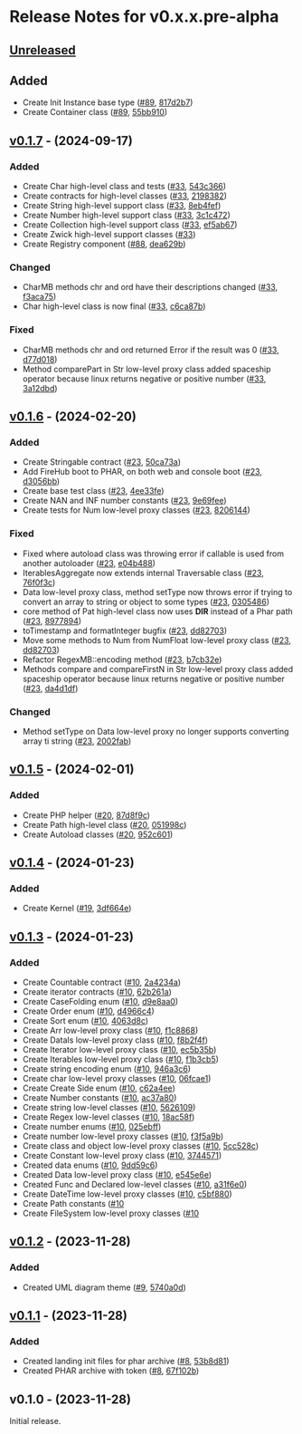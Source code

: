 # Release Notes for v0.x.x.pre-alpha

## [Unreleased](https://github.com/The-FireHub-Project/Core/compare/v0.1.7...develop-pre-alpha-m1)

## Added

- Create Init Instance base type ([#89](https://github.com/The-FireHub-Project/Core/issues/89), [817d2b7](https://github.com/The-FireHub-Project/Core/pull/7/commits/817d2b7))
- Create Container class ([#89](https://github.com/The-FireHub-Project/Core/issues/89), [55bb910](https://github.com/The-FireHub-Project/Core/pull/7/commits/55bb910))

## [v0.1.7](https://github.com/The-FireHub-Project/Core/compare/v0.1.6...v0.1.7) - (2024-09-17)

### Added
- Create Char high-level class and tests ([#33](https://github.com/The-FireHub-Project/Core/issues/33), [543c366](https://github.com/The-FireHub-Project/Core/pull/7/commits/543c366))
- Create contracts for high-level classes ([#33](https://github.com/The-FireHub-Project/Core/issues/33), [2198382](https://github.com/The-FireHub-Project/Core/pull/7/commits/2198382))
- Create String high-level support class ([#33](https://github.com/The-FireHub-Project/Core/issues/33), [8eb4fef](https://github.com/The-FireHub-Project/Core/pull/7/commits/8eb4fef))
- Create Number high-level support class ([#33](https://github.com/The-FireHub-Project/Core/issues/33), [3c1c472](https://github.com/The-FireHub-Project/Core/pull/7/commits/3c1c472))
- Create Collection high-level support class ([#33](https://github.com/The-FireHub-Project/Core/issues/33), [ef5ab67](https://github.com/The-FireHub-Project/Core/pull/7/commits/ef5ab67))
- Create Zwick high-level support classes ([#33](https://github.com/The-FireHub-Project/Core/issues/33))
- Create Registry component ([#88](https://github.com/The-FireHub-Project/Core/issues/88), [dea629b](https://github.com/The-FireHub-Project/Core/pull/7/commits/dea629b))

### Changed
- CharMB methods chr and ord have their descriptions changed ([#33](https://github.com/The-FireHub-Project/Core/issues/33), [f3aca75](https://github.com/The-FireHub-Project/Core/pull/7/commits/f3aca75))
- Char high-level class is now final ([#33](https://github.com/The-FireHub-Project/Core/issues/33), [c6ca87b](https://github.com/The-FireHub-Project/Core/pull/7/commits/c6ca87b))

### Fixed
- CharMB methods chr and ord returned Error if the result was 0 ([#33](https://github.com/The-FireHub-Project/Core/issues/33), [d77d018](https://github.com/The-FireHub-Project/Core/pull/7/commits/d77d018))
- Method comparePart in Str low-level proxy class added spaceship operator because linux returns negative or positive number ([#33](https://github.com/The-FireHub-Project/Core/issues/33), [3a12dbd](https://github.com/The-FireHub-Project/Core/pull/7/commits/3a12dbd))

## [v0.1.6](https://github.com/The-FireHub-Project/Core/compare/v0.1.5...v0.1.5) - (2024-02-20)

### Added
- Create Stringable contract ([#23](https://github.com/The-FireHub-Project/Core/issues/23), [50ca73a](https://github.com/The-FireHub-Project/Core/pull/7/commits/50ca73a))
- Add FireHub boot to PHAR, on both web and console boot ([#23](https://github.com/The-FireHub-Project/Core/issues/23), [d3056bb](https://github.com/The-FireHub-Project/Core/pull/7/commits/d3056bb))
- Create base test class ([#23](https://github.com/The-FireHub-Project/Core/issues/23), [4ee33fe](https://github.com/The-FireHub-Project/Core/pull/7/commits/4ee33fe))
- Create NAN and INF number constants ([#23](https://github.com/The-FireHub-Project/Core/issues/23), [9e69fee](https://github.com/The-FireHub-Project/Core/pull/7/commits/9e69fee))
- Create tests for Num low-level proxy classes ([#23](https://github.com/The-FireHub-Project/Core/issues/23), [8206144](https://github.com/The-FireHub-Project/Core/pull/7/commits/8206144))

### Fixed
- Fixed where autoload class was throwing error if callable is used from another autoloader ([#23](https://github.com/The-FireHub-Project/Core/issues/23), [e04b488](https://github.com/The-FireHub-Project/Core/pull/7/commits/e04b488))
- IterablesAggregate now extends internal Traversable class ([#23](https://github.com/The-FireHub-Project/Core/issues/23), [76f0f3c](https://github.com/The-FireHub-Project/Core/pull/7/commits/76f0f3c))
- Data low-level proxy class, method setType now throws error if trying to convert an array to string or object to some types ([#23](https://github.com/The-FireHub-Project/Core/issues/23), [0305486](https://github.com/The-FireHub-Project/Core/pull/7/commits/0305486))
- core method of Pat high-level class now uses __DIR__ instead of a Phar path ([#23](https://github.com/The-FireHub-Project/Core/issues/23), [8977894](https://github.com/The-FireHub-Project/Core/pull/7/commits/8977894))
- toTimestamp and formatInteger bugfix ([#23](https://github.com/The-FireHub-Project/Core/issues/23), [dd82703](https://github.com/The-FireHub-Project/Core/pull/7/commits/dd82703))
- Move some methods to Num from NumFloat low-level proxy class ([#23](https://github.com/The-FireHub-Project/Core/issues/23), [dd82703](https://github.com/The-FireHub-Project/Core/pull/7/commits/dd82703))
- Refactor RegexMB::encoding method ([#23](https://github.com/The-FireHub-Project/Core/issues/23), [b7cb32e](https://github.com/The-FireHub-Project/Core/pull/7/commits/b7cb32e))
- Methods compare and compareFirstN in Str low-level proxy class added spaceship operator because linux returns negative or positive number ([#23](https://github.com/The-FireHub-Project/Core/issues/23), [da4d1df](https://github.com/The-FireHub-Project/Core/pull/7/commits/da4d1df))

### Changed
- Method setType on Data low-level proxy no longer supports converting array ti string ([#23](https://github.com/The-FireHub-Project/Core/issues/23), [2002fab](https://github.com/The-FireHub-Project/Core/pull/7/commits/2002fab))

## [v0.1.5](https://github.com/The-FireHub-Project/Core/compare/v0.1.4...v0.1.5) - (2024-02-01)

### Added
- Create PHP helper ([#20](https://github.com/The-FireHub-Project/Core/issues/20), [87d8f9c](https://github.com/The-FireHub-Project/Core/pull/7/commits/87d8f9c))
- Create Path high-level class ([#20](https://github.com/The-FireHub-Project/Core/issues/20), [051998c](https://github.com/The-FireHub-Project/Core/pull/7/commits/051998c))
- Create Autoload classes ([#20](https://github.com/The-FireHub-Project/Core/issues/20), [952c601](https://github.com/The-FireHub-Project/Core/pull/7/commits/952c601))

## [v0.1.4](https://github.com/The-FireHub-Project/Core/compare/v0.1.3...v0.1.4) - (2024-01-23)

### Added
- Create Kernel ([#19](https://github.com/The-FireHub-Project/Core/issues/19), [3df664e](https://github.com/The-FireHub-Project/Core/pull/7/commits/3df664e))

## [v0.1.3](https://github.com/The-FireHub-Project/Core/compare/v0.1.2...v0.1.3) - (2024-01-23)

### Added
- Create Countable contract ([#10](https://github.com/The-FireHub-Project/Core/issues/10), [2a4234a](https://github.com/The-FireHub-Project/Core/pull/7/commits/2a4234a))
- Create iterator contracts ([#10](https://github.com/The-FireHub-Project/Core/issues/10), [62b261a](https://github.com/The-FireHub-Project/Core/pull/7/commits/62b261a))
- Create CaseFolding enum ([#10](https://github.com/The-FireHub-Project/Core/issues/10), [d9e8aa0](https://github.com/The-FireHub-Project/Core/pull/7/commits/d9e8aa0))
- Create Order enum ([#10](https://github.com/The-FireHub-Project/Core/issues/10), [d4966c4](https://github.com/The-FireHub-Project/Core/pull/7/commits/d4966c4))
- Create Sort enum ([#10](https://github.com/The-FireHub-Project/Core/issues/10), [4063d8c](https://github.com/The-FireHub-Project/Core/pull/7/commits/4063d8c))
- Create Arr low-level proxy class ([#10](https://github.com/The-FireHub-Project/Core/issues/10), [f1c8868](https://github.com/The-FireHub-Project/Core/pull/7/commits/f1c8868))
- Create DataIs low-level proxy class ([#10](https://github.com/The-FireHub-Project/Core/issues/10), [f8b2f4f](https://github.com/The-FireHub-Project/Core/pull/7/commits/f8b2f4f))
- Create Iterator low-level proxy class ([#10](https://github.com/The-FireHub-Project/Core/issues/10), [ec5b35b](https://github.com/The-FireHub-Project/Core/pull/7/commits/ec5b35b))
- Create Iterables low-level proxy class ([#10](https://github.com/The-FireHub-Project/Core/issues/10), [f1b3cb5](https://github.com/The-FireHub-Project/Core/pull/7/commits/f1b3cb5))
- Create string encoding enum ([#10](https://github.com/The-FireHub-Project/Core/issues/10), [946a3c6](https://github.com/The-FireHub-Project/Core/pull/7/commits/946a3c6))
- Create char low-level proxy classes ([#10](https://github.com/The-FireHub-Project/Core/issues/10), [06fcae1](https://github.com/The-FireHub-Project/Core/pull/7/commits/06fcae1))
- Create Create Side enum ([#10](https://github.com/The-FireHub-Project/Core/issues/10), [c62a4ee](https://github.com/The-FireHub-Project/Core/pull/7/commits/c62a4ee))
- Create Number constants ([#10](https://github.com/The-FireHub-Project/Core/issues/10), [ac37a80](https://github.com/The-FireHub-Project/Core/pull/7/commits/ac37a80))
- Create string low-level classes ([#10](https://github.com/The-FireHub-Project/Core/issues/10), [5626109](https://github.com/The-FireHub-Project/Core/pull/7/commits/5626109))
- Create Regex low-level classes ([#10](https://github.com/The-FireHub-Project/Core/issues/10), [18ac58f](https://github.com/The-FireHub-Project/Core/pull/7/commits/18ac58f))
- Create number enums ([#10](https://github.com/The-FireHub-Project/Core/issues/10), [025ebff](https://github.com/The-FireHub-Project/Core/pull/7/commits/025ebff))
- Create number low-level proxy classes ([#10](https://github.com/The-FireHub-Project/Core/issues/10), [f3f5a9b](https://github.com/The-FireHub-Project/Core/pull/7/commits/f3f5a9b))
- Create class and object low-level proxy classes ([#10](https://github.com/The-FireHub-Project/Core/issues/10), [5cc528c](https://github.com/The-FireHub-Project/Core/pull/7/commits/5cc528c))
- Create Constant low-level proxy class ([#10](https://github.com/The-FireHub-Project/Core/issues/10), [3744571](https://github.com/The-FireHub-Project/Core/pull/7/commits/3744571))
- Created data enums ([#10](https://github.com/The-FireHub-Project/Core/issues/10), [9dd59c6](https://github.com/The-FireHub-Project/Core/pull/7/commits/9dd59c6))
- Created Data low-level proxy class ([#10](https://github.com/The-FireHub-Project/Core/issues/10), [e545e6e](https://github.com/The-FireHub-Project/Core/pull/7/commits/e545e6e))
- Created Func and Declared low-level classes ([#10](https://github.com/The-FireHub-Project/Core/issues/10), [a31f6e0](https://github.com/The-FireHub-Project/Core/pull/7/commits/a31f6e0))
- Create DateTime low-level proxy classes ([#10](https://github.com/The-FireHub-Project/Core/issues/10), [c5bf880](https://github.com/The-FireHub-Project/Core/pull/7/commits/c5bf880))
- Create Path constants ([#10](c5bf880](https://github.com/The-FireHub-Project/Core/pull/7/commits/c5bf880))
- Create FileSystem low-level proxy classes ([#10](3b8b7ce](https://github.com/The-FireHub-Project/Core/pull/7/commits/3b8b7ce))

## [v0.1.2](https://github.com/The-FireHub-Project/Core/compare/v0.1.1...v0.1.2) - (2023-11-28)

### Added
- Created UML diagram theme ([#9](https://github.com/The-FireHub-Project/Core/issues/9), [5740a0d](https://github.com/The-FireHub-Project/Core/pull/7/commits/5740a0d))

## [v0.1.1](https://github.com/The-FireHub-Project/Core/compare/v0.1.0...v0.1.1) - (2023-11-28)

### Added
- Created landing init files for phar archive ([#8](https://github.com/The-FireHub-Project/Core/issues/8), [53b8d81](https://github.com/The-FireHub-Project/Core/pull/7/commits/53b8d81))
- Created PHAR archive with token ([#8](https://github.com/The-FireHub-Project/Core/issues/8), [67f102b](https://github.com/The-FireHub-Project/Core/pull/7/commits/67f102b))

## v0.1.0 - (2023-11-28)

Initial release.